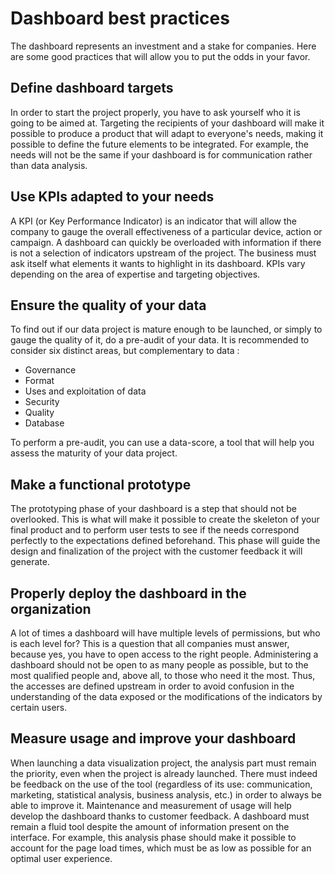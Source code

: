# Dashboard best practices

The dashboard represents an investment and a stake for companies. Here are some good practices that will allow you to put the odds in your favor.

## Define dashboard targets

In order to start the project properly, you have to ask yourself who it is going to be aimed at. Targeting the recipients of your dashboard will make it possible to produce a product that will adapt to everyone's needs, making it possible to define the future elements to be integrated. For example, the needs will not be the same if your dashboard is for communication rather than data analysis.

## Use KPIs adapted to your needs

A KPI (or Key Performance Indicator) is an indicator that will allow the company to gauge the overall effectiveness of a particular device, action or campaign. A dashboard can quickly be overloaded with information if there is not a selection of indicators upstream of the project. The business must ask itself what elements it wants to highlight in its dashboard. KPIs vary depending on the area of expertise and targeting objectives.

## Ensure the quality of your data

To find out if our data project is mature enough to be launched, or simply to gauge the quality of it, do a pre-audit of your data. It is recommended to consider six distinct areas, but complementary to data : 
* Governance
* Format
* Uses and exploitation of data
* Security
* Quality 
* Database

To perform a pre-audit, you can use a data-score, a tool that will help you assess the maturity of your data project.

## Make a functional prototype

The prototyping phase of your dashboard is a step that should not be overlooked. This is what will make it possible to create the skeleton of your final product and to perform user tests to see if the needs correspond perfectly to the expectations defined beforehand. This phase will guide the design and finalization of the project with the customer feedback it will generate.

## Properly deploy the dashboard in the organization

A lot of times a dashboard will have multiple levels of permissions, but who is each level for? This is a question that all companies must answer, because yes, you have to open access to the right people. Administering a dashboard should not be open to as many people as possible, but to the most qualified people and, above all, to those who need it the most. Thus, the accesses are defined upstream in order to avoid confusion in the understanding of the data exposed or the modifications of the indicators by certain users.

## Measure usage and improve your dashboard

When launching a data visualization project, the analysis part must remain the priority, even when the project is already launched. There must indeed be feedback on the use of the tool (regardless of its use: communication, marketing, statistical analysis, business analysis, etc.) in order to always be able to improve it. Maintenance and measurement of usage will help develop the dashboard thanks to customer feedback. A dashboard must remain a fluid tool despite the amount of information present on the interface. For example, this analysis phase should make it possible to account for the page load times, which must be as low as possible for an optimal user experience.